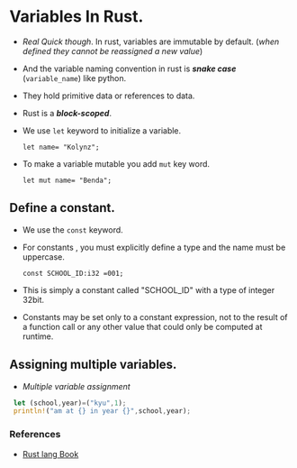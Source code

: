 # Variables In Rust.

- _Real Quick though_. In rust, variables are immutable by default. (_when defined they cannot be reassigned a new value_)
- And the variable naming convention in rust is **_snake case_** (`variable_name`) like python.
- They hold primitive data or references to data.
- Rust is a **_block-scoped_**.
- We use `let` keyword to initialize a variable.

  `let name= "Kolynz";`

- To make a variable mutable you add `mut` key word.

  `let mut name= "Benda";`

## Define a constant.

- We use the `const` keyword.
- For constants , you must explicitly define a type and the name must be uppercase.

  `const SCHOOL_ID:i32 =001;`

- This is simply a constant called "SCHOOL_ID" with a type of integer 32bit.
- Constants may be set only to a constant expression, not to the result of a function call or any other value that could only be computed at runtime.

## Assigning multiple variables.

- _Multiple variable assignment_

```rs
 let (school,year)=("kyu",1);
 println!("am at {} in year {}",school,year);

```

### References

- [Rust lang Book](https://example.com/)

